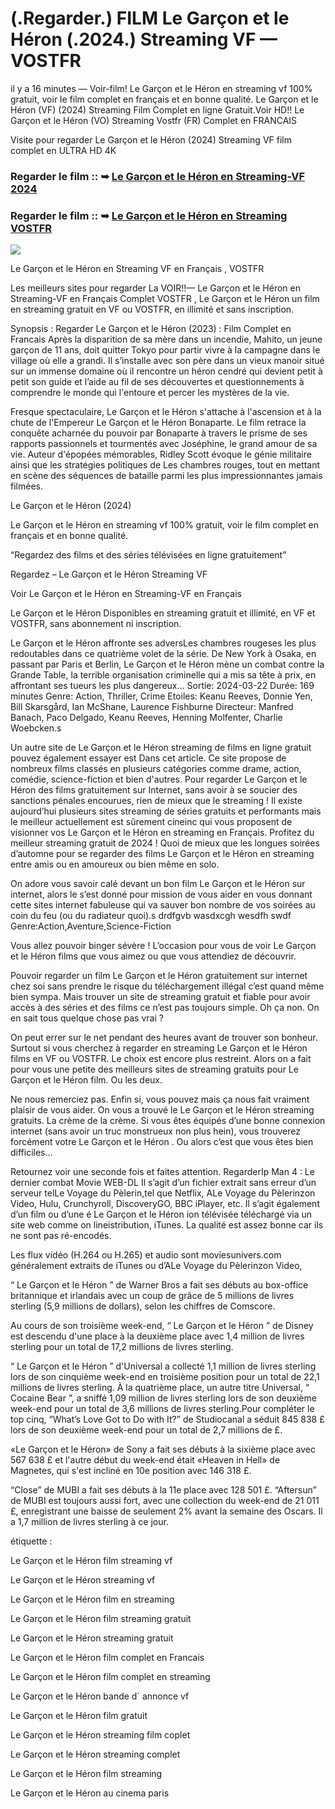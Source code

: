 # (.Regarder.) FILM Le Garçon et le Héron (.2024.) Streaming VF — VOSTFR

il y a 16 minutes — Voir-film! Le Garçon et le Héron en streaming vf 100% gratuit, voir le film complet en français et en bonne qualité. Le Garçon et le Héron (VF) (2024) Streaming Film Complet en ligne Gratuit.Voir HD!! Le Garçon et le Héron (VO) Streaming Vostfr (FR) Complet en FRANCAIS

Visite pour regarder Le Garçon et le Héron (2024) Streaming VF film complet en ULTRA HD 4K

### Regarder le film :: ➥ [Le Garçon et le Héron en Streaming-VF 2024](https://t.co/rnZPvcBpb8)

### Regarder le film :: ➥ [Le Garçon et le Héron en Streaming VOSTFR](https://t.co/rnZPvcBpb8)

<p dir="auto"><a href="https://t.co/rnZPvcBpb8" title="720p" rel="nofollow"><img src="https://i.imgur.com/jhNGoEt.gif" style="max-width: 100%;"></a></p>

Le Garçon et le Héron en Streaming VF en Français , VOSTFR

Les meilleurs sites pour regarder La VOIR!!— Le Garçon et le Héron en Streaming-VF en Français Complet VOSTFR , Le Garçon et le Héron un film en streaming gratuit en VF ou VOSTFR, en illimité et sans inscription.

Synopsis : Regarder Le Garçon et le Héron (2023) : Film Complet en Francais Après la disparition de sa mère dans un incendie, Mahito, un jeune garçon de 11 ans, doit quitter Tokyo pour partir vivre à la campagne dans le village où elle a grandi. Il s’installe avec son père dans un vieux manoir situé sur un immense domaine où il rencontre un héron cendré qui devient petit à petit son guide et l’aide au fil de ses découvertes et questionnements à comprendre le monde qui l'entoure et percer les mystères de la vie.

Fresque spectaculaire, Le Garçon et le Héron s'attache à l'ascension et à la chute de l'Empereur Le Garçon et le Héron Bonaparte. Le film retrace la conquête acharnée du pouvoir par Bonaparte à travers le prisme de ses rapports passionnels et tourmentés avec Joséphine, le grand amour de sa vie. Auteur d'épopées mémorables, Ridley Scott évoque le génie militaire ainsi que les stratégies politiques de Les chambres rouges, tout en mettant en scène des séquences de bataille parmi les plus impressionnantes jamais filmées.

Le Garçon et le Héron (2024)

Le Garçon et le Héron en streaming vf 100% gratuit, voir le film complet en français et en bonne qualité.

“Regardez des films et des séries télévisées en ligne gratuitement”

Regardez – Le Garçon et le Héron Streaming VF

Voir Le Garçon et le Héron en Streaming-VF en Français

Le Garçon et le Héron Disponibles en streaming gratuit et illimité, en VF et VOSTFR, sans abonnement ni inscription.

Le Garçon et le Héron affronte ses adversLes chambres rougeses les plus redoutables dans ce quatrième volet de la série. De New York à Osaka, en passant par Paris et Berlin, Le Garçon et le Héron mène un combat contre la Grande Table, la terrible organisation criminelle qui a mis sa tête à prix, en affrontant ses tueurs les plus dangereux... Sortie: 2024-03-22 Durée: 169 minutes Genre: Action, Thriller, Crime Etoiles: Keanu Reeves, Donnie Yen, Bill Skarsgård, Ian McShane, Laurence Fishburne Directeur: Manfred Banach, Paco Delgado, Keanu Reeves, Henning Molfenter, Charlie Woebcken.s

Un autre site de Le Garçon et le Héron streaming de films en ligne gratuit pouvez également essayer est Dans cet article. Ce site propose de nombreux films classés en plusieurs catégories comme drame, action, comédie, science-fiction et bien d'autres. Pour regarder Le Garçon et le Héron des films gratuitement sur Internet, sans avoir à se soucier des sanctions pénales encourues, rien de mieux que le streaming ! Il existe aujourd’hui plusieurs sites streaming de séries gratuits et performants mais le meilleur actuellement est sûrement cineinc qui vous proposent de visionner vos Le Garçon et le Héron en streaming en Français. Profitez du meilleur streaming gratuit de 2024 ! Quoi de mieux que les longues soirées d’automne pour se regarder des films Le Garçon et le Héron en streaming entre amis ou en amoureux ou bien même en solo.

On adore vous savoir calé devant un bon film Le Garçon et le Héron sur internet, alors le s’est donné pour mission de vous aider en vous donnant cette sites internet fabuleuse qui va sauver bon nombre de vos soirées au coin du feu (ou du radiateur quoi).s drdfgvb wasdxcgh wesdfh swdf Genre:Action,Aventure,Science-Fiction

Vous allez pouvoir binger sévère ! L’occasion pour vous de voir Le Garçon et le Héron films que vous aimez ou que vous attendiez de découvrir.

Pouvoir regarder un film Le Garçon et le Héron gratuitement sur internet chez soi sans prendre le risque du téléchargement illégal c’est quand même bien sympa. Mais trouver un site de streaming gratuit et fiable pour avoir accès à des séries et des films ce n’est pas toujours simple. Oh ça non. On en sait tous quelque chose pas vrai ?

On peut errer sur le net pendant des heures avant de trouver son bonheur. Surtout si vous cherchez à regarder en streaming Le Garçon et le Héron films en VF ou VOSTFR. Le choix est encore plus restreint. Alors on a fait pour vous une petite des meilleurs sites de streaming gratuits pour Le Garçon et le Héron film. Ou les deux.

Ne nous remerciez pas. Enfin si, vous pouvez mais ça nous fait vraiment plaisir de vous aider. On vous a trouvé le Le Garçon et le Héron streaming gratuits. La crème de la crème. Si vous êtes équipés d’une bonne connexion internet (sans avoir un truc monstrueux non plus hein), vous trouverez forcément votre Le Garçon et le Héron . Ou alors c’est que vous êtes bien difficiles…

Retournez voir une seconde fois et faites attention. RegarderIp Man 4 : Le dernier combat Movie WEB-DL Il s’agit d’un fichier extrait sans erreur d’un serveur telLe Voyage du Pèlerin,tel que Netflix, ALe Voyage du Pèlerinzon Video, Hulu, Crunchyroll, DiscoveryGO, BBC iPlayer, etc. Il s’agit également d’un film ou d’une é Le Garçon et le Héron ion télévisée téléchargé via un site web comme on lineistribution, iTunes. La qualité est assez bonne car ils ne sont pas ré-encodés.

Les flux vidéo (H.264 ou H.265) et audio sont moviesunivers.com généralement extraits de iTunes ou d’ALe Voyage du Pèlerinzon Video,

“ Le Garçon et le Héron ” de Warner Bros a fait ses débuts au box-office britannique et irlandais avec un coup de grâce de 5 millions de livres sterling (5,9 millions de dollars), selon les chiffres de Comscore.

Au cours de son troisième week-end, “ Le Garçon et le Héron ” de Disney est descendu d'une place à la deuxième place avec 1,4 million de livres sterling pour un total de 17,2 millions de livres sterling.

“ Le Garçon et le Héron ” d'Universal a collecté 1,1 million de livres sterling lors de son cinquième week-end en troisième position pour un total de 22,1 millions de livres sterling. À la quatrième place, un autre titre Universal, “ Cocaine Bear ”, a sniffé 1,09 million de livres sterling lors de son deuxième week-end pour un total de 3,6 millions de livres sterling.Pour compléter le top cinq, “What’s Love Got to Do with It?” de Studiocanal a séduit 845 838 £ lors de son deuxième week-end pour un total de 2,7 millions de £.

«Le Garçon et le Héron» de Sony a fait ses débuts à la sixième place avec 567 638 £ et l'autre début du week-end était «Heaven in Hell» de Magnetes, qui s'est incliné en 10e position avec 146 318 £.

“Close” de MUBI a fait ses débuts à la 11e place avec 128 501 £. “Aftersun” de MUBI est toujours aussi fort, avec une collection du week-end de 21 011 £, enregistrant une baisse de seulement 2% avant la semaine des Oscars. Il a 1,7 million de livres sterling à ce jour.

étiquette :

Le Garçon et le Héron film streaming vf

Le Garçon et le Héron streaming vf

Le Garçon et le Héron film en streaming

Le Garçon et le Héron film streaming gratuit

Le Garçon et le Héron streaming gratuit

Le Garçon et le Héron film complet en Francais

Le Garçon et le Héron film complet en streaming

Le Garçon et le Héron bande d` annonce vf

Le Garçon et le Héron film gratuit

Le Garçon et le Héron streaming film coplet

Le Garçon et le Héron streaming complet

Le Garçon et le Héron film streaming

Le Garçon et le Héron au cinema paris
